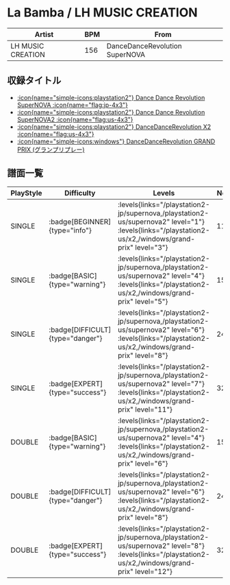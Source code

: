 # La Bamba / LH MUSIC CREATION

|Artist|BPM|From|
|------|---|----|
|LH MUSIC CREATION|156|DanceDanceRevolution SuperNOVA|

## 収録タイトル

- [:icon{name="simple-icons:playstation2"} Dance Dance Revolution SuperNOVA :icon{name="flag:jp-4x3"}](/playstation2-jp/supernova)
- [:icon{name="simple-icons:playstation2"} Dance Dance Revolution SuperNOVA2 :icon{name="flag:us-4x3"}](/playstation2-us/supernova2)
- [:icon{name="simple-icons:playstation2"} DanceDanceRevolution X2 :icon{name="flag:us-4x3"}](/playstation2-us/x2)
- [:icon{name="simple-icons:windows"} DanceDanceRevolution GRAND PRIX (グランプリプレー)](/windows/grand-prix)

## 譜面一覧

|PlayStyle|Difficulty|Levels|Notes|Movie|
|---------|----------|------|-----|-----|
|SINGLE| :badge[BEGINNER]{type="info"}| :levels{links="/playstation2-jp/supernova,/playstation2-us/supernova2" level="1"} :levels{links="/playstation2-us/x2,/windows/grand-prix" level="3"}|110/0||
|SINGLE| :badge[BASIC]{type="warning"}| :levels{links="/playstation2-jp/supernova,/playstation2-us/supernova2" level="4"} :levels{links="/playstation2-us/x2,/windows/grand-prix" level="5"}|155/1||
|SINGLE| :badge[DIFFICULT]{type="danger"}| :levels{links="/playstation2-jp/supernova,/playstation2-us/supernova2" level="6"} :levels{links="/playstation2-us/x2,/windows/grand-prix" level="8"}|247/1||
|SINGLE| :badge[EXPERT]{type="success"}| :levels{links="/playstation2-jp/supernova,/playstation2-us/supernova2" level="7"} :levels{links="/playstation2-us/x2,/windows/grand-prix" level="11"}|328/1||
|DOUBLE| :badge[BASIC]{type="warning"}| :levels{links="/playstation2-jp/supernova,/playstation2-us/supernova2" level="4"} :levels{links="/playstation2-us/x2,/windows/grand-prix" level="6"}|155/1||
|DOUBLE| :badge[DIFFICULT]{type="danger"}| :levels{links="/playstation2-jp/supernova,/playstation2-us/supernova2" level="6"} :levels{links="/playstation2-us/x2,/windows/grand-prix" level="8"}|247/1||
|DOUBLE| :badge[EXPERT]{type="success"}| :levels{links="/playstation2-jp/supernova,/playstation2-us/supernova2" level="8"} :levels{links="/playstation2-us/x2,/windows/grand-prix" level="12"}|328/1||
